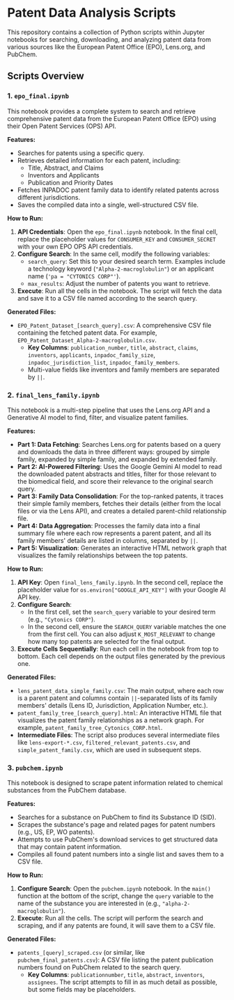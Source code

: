 # Patent Data Analysis Scripts

This repository contains a collection of Python scripts within Jupyter notebooks for searching, downloading, and analyzing patent data from various sources like the European Patent Office (EPO), Lens.org, and PubChem.

## Scripts Overview

### 1. `epo_final.ipynb`

This notebook provides a complete system to search and retrieve comprehensive patent data from the European Patent Office (EPO) using their Open Patent Services (OPS) API.

**Features:**
- Searches for patents using a specific query.
- Retrieves detailed information for each patent, including:
    - Title, Abstract, and Claims
    - Inventors and Applicants
    - Publication and Priority Dates
- Fetches INPADOC patent family data to identify related patents across different jurisdictions.
- Saves the compiled data into a single, well-structured CSV file.

**How to Run:**
1.  **API Credentials**: Open the `epo_final.ipynb` notebook. In the final cell, replace the placeholder values for `CONSUMER_KEY` and `CONSUMER_SECRET` with your own EPO OPS API credentials.
2.  **Configure Search**: In the same cell, modify the following variables:
    - `search_query`: Set this to your desired search term. Examples include a technology keyword (`"Alpha-2-macroglobulin"`) or an applicant name (`'pa = "CYTONICS CORP"'`).
    - `max_results`: Adjust the number of patents you want to retrieve.
3.  **Execute**: Run all the cells in the notebook. The script will fetch the data and save it to a CSV file named according to the search query.

**Generated Files:**
-   `EPO_Patent_Dataset_[search_query].csv`: A comprehensive CSV file containing the fetched patent data. For example, `EPO_Patent_Dataset_Alpha-2-macroglobulin.csv`.
    -   **Key Columns**: `publication_number`, `title`, `abstract`, `claims`, `inventors`, `applicants`, `inpadoc_family_size`, `inpadoc_jurisdiction_list`, `inpadoc_family_members`.
    -   Multi-value fields like inventors and family members are separated by `||`.

### 2. `final_lens_family.ipynb`

This notebook is a multi-step pipeline that uses the Lens.org API and a Generative AI model to find, filter, and visualize patent families.

**Features:**
- **Part 1: Data Fetching**: Searches Lens.org for patents based on a query and downloads the data in three different ways: grouped by simple family, expanded by simple family, and expanded by extended family.
- **Part 2: AI-Powered Filtering**: Uses the Google Gemini AI model to read the downloaded patent abstracts and titles, filter for those relevant to the biomedical field, and score their relevance to the original search query.
- **Part 3: Family Data Consolidation**: For the top-ranked patents, it traces their simple family members, fetches their details (either from the local files or via the Lens API), and creates a detailed parent-child relationship file.
- **Part 4: Data Aggregation**: Processes the family data into a final summary file where each row represents a parent patent, and all its family members' details are listed in columns, separated by `||`.
- **Part 5: Visualization**: Generates an interactive HTML network graph that visualizes the family relationships between the top patents.

**How to Run:**
1.  **API Key**: Open `final_lens_family.ipynb`. In the second cell, replace the placeholder value for `os.environ["GOOGLE_API_KEY"]` with your Google AI API key.
2.  **Configure Search**:
    - In the first cell, set the `search_query` variable to your desired term (e.g., `"Cytonics CORP"`).
    - In the second cell, ensure the `SEARCH_QUERY` variable matches the one from the first cell. You can also adjust `K_MOST_RELEVANT` to change how many top patents are selected for the final output.
3.  **Execute Cells Sequentially**: Run each cell in the notebook from top to bottom. Each cell depends on the output files generated by the previous one.

**Generated Files:**
-   `lens_patent_data_simple_family.csv`: The main output, where each row is a parent patent and columns contain `||`-separated lists of its family members' details (Lens ID, Jurisdiction, Application Number, etc.).
-   `patent_family_tree_[search_query].html`: An interactive HTML file that visualizes the patent family relationships as a network graph. For example, `patent_family_tree_Cytonics_CORP.html`.
-   **Intermediate Files**: The script also produces several intermediate files like `lens-export-*.csv`, `filtered_relevant_patents.csv`, and `simple_patent_family.csv`, which are used in subsequent steps.

### 3. `pubchem.ipynb`

This notebook is designed to scrape patent information related to chemical substances from the PubChem database.

**Features:**
- Searches for a substance on PubChem to find its Substance ID (SID).
- Scrapes the substance's page and related pages for patent numbers (e.g., US, EP, WO patents).
- Attempts to use PubChem's download services to get structured data that may contain patent information.
- Compiles all found patent numbers into a single list and saves them to a CSV file.

**How to Run:**
1.  **Configure Search**: Open the `pubchem.ipynb` notebook. In the `main()` function at the bottom of the script, change the `query` variable to the name of the substance you are interested in (e.g., `"alpha-2-macroglobulin"`).
2.  **Execute**: Run all the cells. The script will perform the search and scraping, and if any patents are found, it will save them to a CSV file.

**Generated Files:**
-   `patents_[query]_scraped.csv` (or similar, like `pubchem_final_patents.csv`): A CSV file listing the patent publication numbers found on PubChem related to the search query.
    -   **Key Columns**: `publicationnumber`, `title`, `abstract`, `inventors`, `assignees`. The script attempts to fill in as much detail as possible, but some fields may be placeholders.
